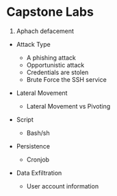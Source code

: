 # Capstone Labs

1. Aphach defacement

* Attack Type
  - A phishing attack
  - Opportunistic attack
  - Credentials are stolen
  - Brute Force the SSH service
 
* Lateral Movement
  - Lateral Movement vs Pivoting

* Script
  - Bash/sh

* Persistence
  - Cronjob
 
* Data Exfiltration
  - User account information
